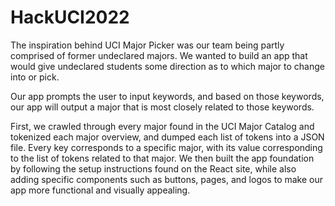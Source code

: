 # HackUCI2022

The inspiration behind UCI Major Picker was our team being partly comprised of former undeclared majors. We wanted to build an app that would 
give undeclared students some direction as to which major to change into or pick. 

Our app prompts the user to input keywords, and based on those keywords, our app will output a major that is most closely related to those keywords.

First, we crawled through every major found in the UCI Major Catalog and tokenized each major overview, and dumped each list of tokens into a JSON file. Every key corresponds to a specific major, with its value corresponding to the list of tokens related to that major.
We then built the app foundation by following the setup instructions found on the React site, while also adding specific components such as buttons, pages, and logos to make our app more functional and visually appealing.
